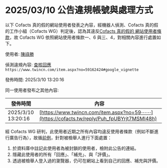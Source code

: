2025/03/10 公告違規帳號與處理方式
=========

以下 Cofacts 真的假的網站使用者發表之內容，經機器人偵測、Cofacts 真的假的工作小組（Cofacts WG）判定後，認為其違反[Cofacts 真的假的 網站使用者條款](https://github.com/cofacts/rumors-site/blob/master/LEGAL.md)，故 Cofacts WG 依照網站使用者條款一、6 與三、4，對相關內容進行處置如下。

使用者: [陳祿勝](https://cofacts.github.io/community-builder/#/editorworks?showAll=1&day=365&userId=O-h9fpUBYrjt7MSMi48d)

偵測違規內容: [查核回應](https://cofacts.tw/reply/Puh_fpUBYrjt7MSMI48h)<br>`https://www.twincn.com/item.aspx?no=59162424#google_vignette`

發佈時間: 2025/3/10 13:20:16

同一使用者發布之其他內容:

|發佈時間|內容|
|---|---|
| 2025/3/10 13:20:16 | [https://www.twincn.com/item.aspx?no=59⋯⋯](https://cofacts.tw/reply/Puh_fpUBYrjt7MSMI48h) |

經 Cofacts WG 研判，此使用者近期之所有內容均違反使用者條款（例如不斷進行廣告行為），故循[前例](https://github.com/cofacts/takedowns/blob/master/2021/1125-2nd-spam.md)，針對被檢舉人進行下面處置：
1. 於資料庫中註記此使用者為被封鎖的使用者，檢附此公告的連結。
2. 隱藏此使用者的所有「回應」、「補充」、與「評價」。
3. 透過被檢舉人登入過的瀏覽器，仍可在網站上看到自己的回應、補充與評價。
